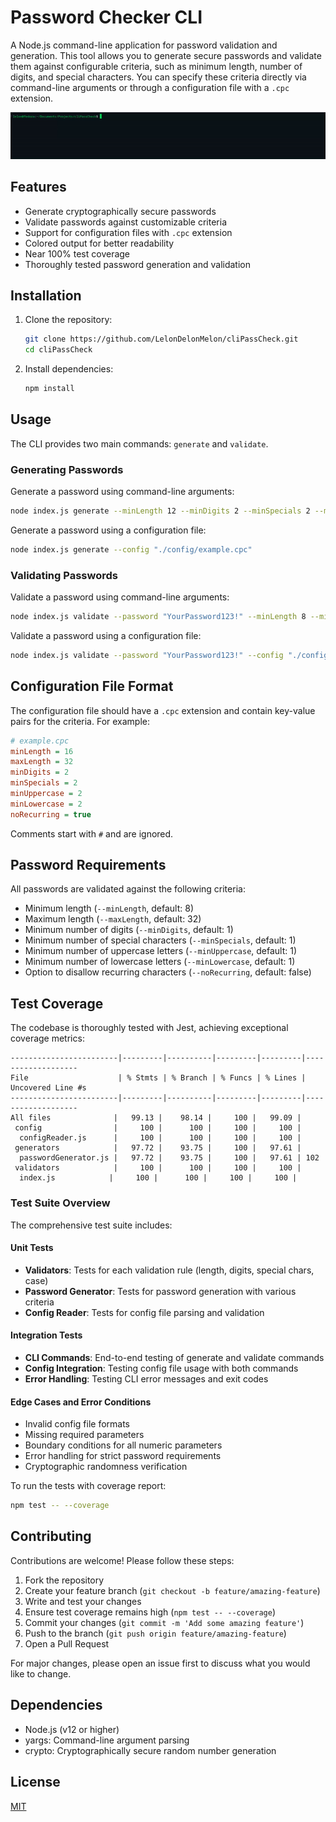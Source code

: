 # Password Checker CLI

A Node.js command-line application for password validation and generation. This tool allows you to generate secure passwords and validate them against configurable criteria, such as minimum length, number of digits, and special characters. You can specify these criteria directly via command-line arguments or through a configuration file with a `.cpc` extension.

![Password Checker CLI Demo](./assets/cpcdemo.gif)

## Features

- Generate cryptographically secure passwords
- Validate passwords against customizable criteria
- Support for configuration files with `.cpc` extension
- Colored output for better readability
- Near 100% test coverage
- Thoroughly tested password generation and validation

## Installation

1. Clone the repository:

   ```sh
   git clone https://github.com/LelonDelonMelon/cliPassCheck.git
   cd cliPassCheck
   ```

2. Install dependencies:

   ```sh
   npm install
   ```

## Usage

The CLI provides two main commands: `generate` and `validate`.

### Generating Passwords

Generate a password using command-line arguments:

```sh
node index.js generate --minLength 12 --minDigits 2 --minSpecials 2 --minUppercase 1 --minLowercase 1
```

Generate a password using a configuration file:

```sh
node index.js generate --config "./config/example.cpc"
```

### Validating Passwords

Validate a password using command-line arguments:

```sh
node index.js validate --password "YourPassword123!" --minLength 8 --minDigits 2 --minSpecials 1
```

Validate a password using a configuration file:

```sh
node index.js validate --password "YourPassword123!" --config "./config/example.cpc"
```

## Configuration File Format

The configuration file should have a `.cpc` extension and contain key-value pairs for the criteria. For example:

```ini
# example.cpc
minLength = 16
maxLength = 32
minDigits = 2
minSpecials = 2
minUppercase = 2
minLowercase = 2
noRecurring = true
```

Comments start with `#` and are ignored.

## Password Requirements

All passwords are validated against the following criteria:

- Minimum length (`--minLength`, default: 8)
- Maximum length (`--maxLength`, default: 32)
- Minimum number of digits (`--minDigits`, default: 1)
- Minimum number of special characters (`--minSpecials`, default: 1)
- Minimum number of uppercase letters (`--minUppercase`, default: 1)
- Minimum number of lowercase letters (`--minLowercase`, default: 1)
- Option to disallow recurring characters (`--noRecurring`, default: false)

## Test Coverage

The codebase is thoroughly tested with Jest, achieving exceptional coverage metrics:

```
------------------------|---------|----------|---------|---------|-------------------
File                    | % Stmts | % Branch | % Funcs | % Lines | Uncovered Line #s
------------------------|---------|----------|---------|---------|-------------------
All files              |   99.13 |    98.14 |     100 |   99.09 |
 config                |     100 |      100 |     100 |     100 |
  configReader.js      |     100 |      100 |     100 |     100 |
 generators            |   97.72 |    93.75 |     100 |   97.61 |
  passwordGenerator.js |   97.72 |    93.75 |     100 |   97.61 | 102
 validators            |     100 |      100 |     100 |     100 |
  index.js            |     100 |      100 |     100 |     100 |
```

### Test Suite Overview

The comprehensive test suite includes:

#### Unit Tests

- **Validators**: Tests for each validation rule (length, digits, special chars, case)
- **Password Generator**: Tests for password generation with various criteria
- **Config Reader**: Tests for config file parsing and validation

#### Integration Tests

- **CLI Commands**: End-to-end testing of generate and validate commands
- **Config Integration**: Testing config file usage with both commands
- **Error Handling**: Testing CLI error messages and exit codes

#### Edge Cases and Error Conditions

- Invalid config file formats
- Missing required parameters
- Boundary conditions for all numeric parameters
- Error handling for strict password requirements
- Cryptographic randomness verification

To run the tests with coverage report:

```sh
npm test -- --coverage
```

## Contributing

Contributions are welcome! Please follow these steps:

1. Fork the repository
2. Create your feature branch (`git checkout -b feature/amazing-feature`)
3. Write and test your changes
4. Ensure test coverage remains high (`npm test -- --coverage`)
5. Commit your changes (`git commit -m 'Add some amazing feature'`)
6. Push to the branch (`git push origin feature/amazing-feature`)
7. Open a Pull Request

For major changes, please open an issue first to discuss what you would like to change.

## Dependencies

- Node.js (v12 or higher)
- yargs: Command-line argument parsing
- crypto: Cryptographically secure random number generation

## License

[MIT](https://choosealicense.com/licenses/mit/)
